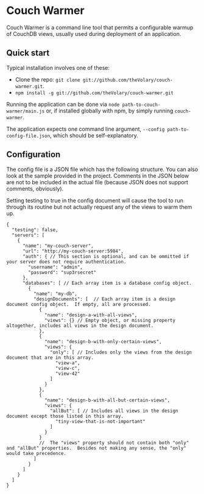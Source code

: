 # Couch Warmer

Couch Warmer is a command line tool that permits a configurable warmup of CouchDB views, usually used during deployment of an application.

## Quick start

Typical installation involves one of these:

* Clone the repo: `git clone git://github.com/theVolary/couch-warmer.git`.
* `npm install -g git://github.com/theVolary/couch-warmer.git`

Running the application can be done via `node path-to-couch-warmer/main.js` or, if installed globally with npm, by simply running `couch-warmer`.  
  
The application expects one command line argument, `--config path-to-config-file.json`, which should be self-explanatory.

## Configuration
The config file is a JSON file which has the following structure.  You can also look at the sample provided in the project.  Comments in the JSON below are not to be included in the actual file (because JSON does not support comments, obviously).

Setting testing to true in the config document will cause the tool to run through its routine but not actually request any of the views to warm them up.

    {
      "testing": false,
      "servers": [
        {
          "name": "my-couch-server",
          "url": "http://my-couch-server:5984",
          "auth": { // This section is optional, and can be ommitted if your server does not require authentication.
            "username": "admin",
            "password": "sup3rsecret"
          },
          "databases": [ // Each array item is a database config object.
            {
              "name": "my-db",
              "designDocuments": [  // Each array item is a design document config object.  If empty, all are processed.
                {
                  "name": "design-a-with-all-views",
                  "views": {} // Empty object, or missing property altogether, includes all views in the design document.
                },
                {
                  "name": "design-b-with-only-certain-views",
                  "views": {
                    "only": [ // Includes only the views from the design document that are in this array.
                      "view-a",
                      "view-c",
                      "view-42"
                    ]
                  }
                },
                {
                  "name": "design-b-with-all-but-certain-views",
                  "views": {
                    "allBut": [ // Includes all views in the design document except those listed in this array.
                      "tiny-view-that-is-not-important" 
                    ]
                  }
                }
                //  The "views" property should not contain both "only" and "allBut" properties.  Besides not making any sense, the "only" would take precedence.
              ]
            }
          ]        
        }
      ]
    }